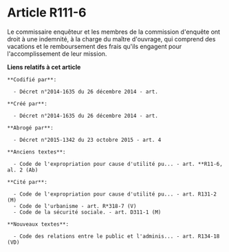 # Article R111-6

Le commissaire enquêteur et les membres de la commission d'enquête ont droit à une indemnité, à la charge du maître
d'ouvrage, qui comprend des vacations et le remboursement des frais qu'ils engagent pour l'accomplissement de leur mission.

**Liens relatifs à cet article**

	**Codifié par**:

	  - Décret n°2014-1635 du 26 décembre 2014 - art.

	**Créé par**:

	  - Décret n°2014-1635 du 26 décembre 2014 - art.

	**Abrogé par**:

	  - Décret n°2015-1342 du 23 octobre 2015 - art. 4

	**Anciens textes**:

	  - Code de l'expropriation pour cause d'utilité pu... - art. **R11-6, al. 2 (Ab)

	**Cité par**:

	  - Code de l'expropriation pour cause d'utilité pu... - art. R131-2 (M)
	  - Code de l'urbanisme - art. R*318-7 (V)
	  - Code de la sécurité sociale. - art. D311-1 (M)

	**Nouveaux textes**:

	  - Code des relations entre le public et l'adminis... - art. R134-18 (VD)
